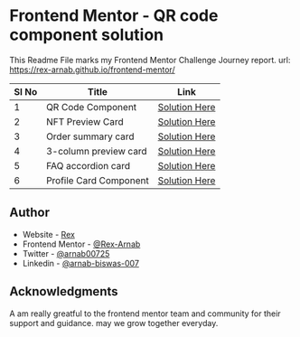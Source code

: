 # Frontend Mentor - QR code component solution

This Readme File marks my Frontend Mentor Challenge Journey report.
url: https://rex-arnab.github.io/frontend-mentor/


| Sl No | Title | Link |
| ----------- | ----------- | ----------- |
|1 | QR Code Component | [Solution Here](https://rex-arnab.github.io/frontend-mentor/qr-code-component/index.html)|
|2 | NFT Preview Card | [Solution Here](https://rex-arnab.github.io/frontend-mentor/nft-preview-card-component/index.html)|
|3 | Order summary card | [Solution Here](https://rex-arnab.github.io/frontend-mentor/order-summary-component/index.html)|
|4 | 3-column preview card | [Solution Here](https://rex-arnab.github.io/frontend-mentor/3-column-preview-card-component/index.html)|
|5 | FAQ accordion card | [Solution Here](https://rex-arnab.github.io/frontend-mentor/faq-accordion-card-main/index.html)|
|6 | Profile Card Component | [Solution Here](https://rex-arnab.github.io/frontend-mentor/profile-card-component-main/index.html)|

## Author

- Website - [Rex](http://1biteblog.com/)
- Frontend Mentor - [@Rex-Arnab](https://www.frontendmentor.io/profile/Rex-Arnab)
- Twitter - [@arnab00725](https://twitter.com/arnab00725)
- Linkedin - [@arnab-biswas-007](https://www.linkedin.com/in/arnab-biswas-007/)


## Acknowledgments

A am really greatful to the frontend mentor team and community for their support and guidance.
may we grow together everyday.